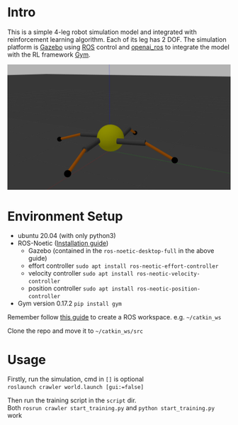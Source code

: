 # Intro

This is a simple 4-leg robot simulation model and integrated with reinforcement learning algorithm. Each of its leg has 2 DOF. The simulation platform is [Gazebo](http://gazebosim.org/) using [ROS](https://www.ros.org/) control and [openai_ros](http://wiki.ros.org/openai_ros) to integrate the model with the RL framework [Gym](https://gym.openai.com/).

![screenshot](screenshot.png)

# Environment Setup

- ubuntu 20.04 (with only python3)
- ROS-Noetic ([Installation guide](http://wiki.ros.org/noetic/Installation/Ubuntu))
    - Gazebo (contained in the `ros-noetic-desktop-full` in the above guide)
    - effort controller `sudo apt install ros-neotic-effort-controller`
    - velocity controller `sudo apt install ros-neotic-velocity-controller`
    - position controller `sudo apt install ros-neotic-position-controller`
- Gym version 0.17.2 `pip install gym`

Remember follow [this guide](http://wiki.ros.org/ROS/Tutorials/InstallingandConfiguringROSEnvironment) to create a ROS workspace. e.g. `~/catkin_ws`

Clone the repo and move it to `~/catkin_ws/src`

# Usage

Firstly, run the simulation, cmd in `[]` is optional  
`roslaunch crawler world.launch [gui:=false]`

Then run the training script in the `script` dir.  
Both `rosrun crawler start_training.py` and `python start_training.py` work